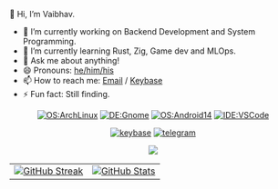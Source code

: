 <!--
## Hi there 👋
**vaibhavsijaria/vaibhavsijaria** is a ✨ _special_ ✨ repository because its `README.md` (this file) appears on your GitHub profile.

Here are some ideas to get you started:

- 🔭 I’m currently working on ...
- 🌱 I’m currently learning ...
- 👯 I’m looking to collaborate on ...
- 🤔 I’m looking for help with ...
- 💬 Ask me about ...
- 📫 How to reach me: ...
- 😄 Pronouns: ...
- ⚡ Fun fact: ...
-->


👋 Hi, I’m Vaibhav.

- 🔭 I’m currently working on Backend Development and System Programming.
- 🌱 I’m currently learning Rust, Zig, Game dev and MLOps.
- 💬 Ask me about anything!
- 😄 Pronouns: [he/him/his](https://en.wikipedia.org/wiki/He_(pronoun))
- 📫 How to reach me: [Email](mailto:vaibhav@sophic.dev) / [Keybase](https://keybase.io/vaibhav00) 
- ⚡ Fun fact: Still finding.

<div align="center">

  [![OS:ArchLinux](https://img.shields.io/badge/OS-Arch_Linux-blue?style=flat-square&logo=arch-linux&logoColor=white)](https://archlinux.org)
  [![DE:Gnome](https://img.shields.io/badge/DE-Gnome-black?style=flat-square&logo=gnome&logoColor=white)](https://www.gnome.org)
  [![OS:Android14](https://img.shields.io/badge/OS-Android_14-lawngreen?style=flat-square&logo=android&logoColor=white)](https://www.android.com/)
  [![IDE:VSCode](https://img.shields.io/badge/IDE-VS_Code-blue?style=flat-square&logo=vscodium&logoColor=white)](https://code.visualstudio.com/)

  [![keybase](https://img.shields.io/badge/Keybase-Vaibhav00-darkturquoise?style=flat-square&logo=keybase&logoColor=white)](https://keybase.io/vaibhav00)
  [![telegram](https://img.shields.io/badge/Telegram-hereticSage-darkturquoise?style=flat-square&logo=telegram&logoColor=white)](https://t.me/hereticSage)

  [![](https://visitcount.itsvg.in/api?id=vaibhav&label=Profile%20Views&color=9&icon=2&pretty=true)](https://visitcount.itsvg.in)
</div>

<!--
<div align="center">
  ![Banner](http://github-profile-summary-cards.vercel.app/api/cards/profile-details?username=vaibhavsijaria&theme=tokyonight) 
[![GitHub Streak](https://github-readme-streak-stats.herokuapp.com?user=vaibhavsijaria&theme=nightowl&hide_border=true&border_radius=5&date_format=j%20M%5B%20Y%5D)](https://git.io/streak-stats) 
[![GitHub Stats](https://bad-apple-github-readme.vercel.app/api?show_bg=1&username=vaibhavsijaria&show_icons=true&theme=nightowl&hide_border=true)](https://git.io/streak-stats) 
</div>
-->

<div align="center">
  <table>
    <tr>
      <td>
        <a href="https://git.io/streak-stats">
          <img src="https://github-readme-streak-stats-khaki-two.vercel.app?user=sophic00&theme=nightowl&hide_border=true&border_radius=5&date_format=j%20M%5B%20Y%5D" alt="GitHub Streak">
        </a>
      </td>
      <td>
        <a href="https://git.io/streak-stats">
          <img src="https://ghstats-tau.vercel.app/api?show_bg=1&username=sophic00&show_icons=true&theme=nightowl&hide_border=true" alt="GitHub Stats">
        </a>
      </td>
    </tr>
  </table>
</div>

